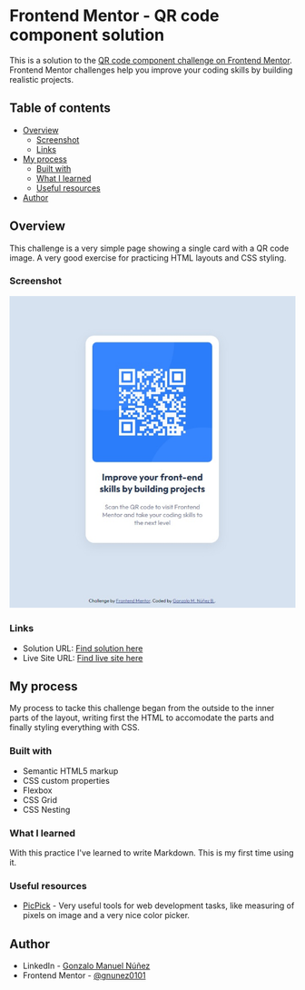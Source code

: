 # Frontend Mentor - QR code component solution

This is a solution to the [QR code component challenge on Frontend Mentor](https://www.frontendmentor.io/challenges/qr-code-component-iux_sIO_H). Frontend Mentor challenges help you improve your coding skills by building realistic projects. 

## Table of contents

- [Overview](#overview)
  - [Screenshot](#screenshot)
  - [Links](#links)
- [My process](#my-process)
  - [Built with](#built-with)
  - [What I learned](#what-i-learned)
  - [Useful resources](#useful-resources)
- [Author](#author)

## Overview

This challenge is a very simple page showing a single card with a QR code image. A very good exercise for practicing HTML layouts and CSS styling.

### Screenshot

![](./screenshot.jpg)

### Links

- Solution URL: [Find solution here](https://github.com/gnunez0101/gnunez0101.github.io)
- Live Site URL: [Find live site here](https://gnunez0101.github.io/)

## My process

My process to tacke this challenge began from the outside to the inner parts of the layout, writing first the HTML to accomodate the parts and finally styling everything with CSS.

### Built with

- Semantic HTML5 markup
- CSS custom properties
- Flexbox
- CSS Grid
- CSS Nesting

### What I learned

With this practice I've learned to write Markdown. This is my first time using it.

### Useful resources

- [PicPick](https://picpick.app/en/) - Very useful tools for web development tasks, like measuring of pixels on image and a very nice color picker.

## Author

- LinkedIn - [Gonzalo Manuel Núñez](https://www.linkedin.com/in/gnunez0101)
- Frontend Mentor - [@gnunez0101](https://www.frontendmentor.io/profile/gnunez0101)

